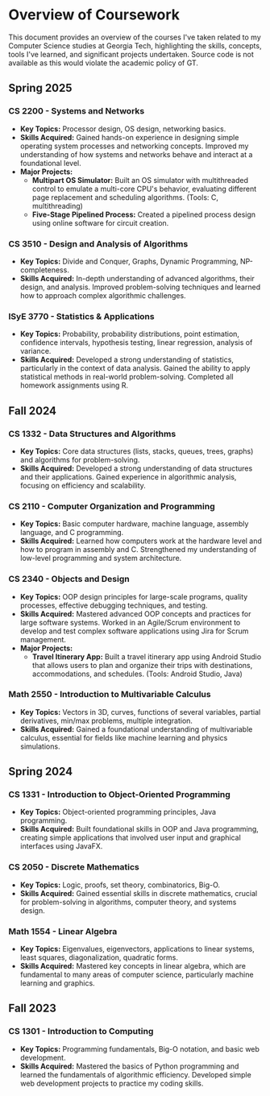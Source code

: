 # Overview of Coursework

This document provides an overview of the courses I've taken related to my Computer Science studies at Georgia Tech, highlighting the skills, concepts, tools I've learned, and significant projects undertaken. Source code is not available as this would violate the academic policy of GT.

## Spring 2025
### **CS 2200 - Systems and Networks**
- **Key Topics:** Processor design, OS design, networking basics.
- **Skills Acquired:** Gained hands-on experience in designing simple operating system processes and networking concepts. Improved my understanding of how systems and networks behave and interact at a foundational level.
- **Major Projects:**
  - **Multipart OS Simulator:** Built an OS simulator with multithreaded control to emulate a multi-core CPU's behavior, evaluating different page replacement and scheduling algorithms. (Tools: C, multithreading)
  - **Five-Stage Pipelined Process:** Created a pipelined process design using online software for circuit creation.

### **CS 3510 - Design and Analysis of Algorithms**
- **Key Topics:** Divide and Conquer, Graphs, Dynamic Programming, NP-completeness.
- **Skills Acquired:** In-depth understanding of advanced algorithms, their design, and analysis. Improved problem-solving techniques and learned how to approach complex algorithmic challenges.

### **ISyE 3770 - Statistics & Applications**
- **Key Topics:** Probability, probability distributions, point estimation, confidence intervals, hypothesis testing, linear regression, analysis of variance.
- **Skills Acquired:** Developed a strong understanding of statistics, particularly in the context of data analysis. Gained the ability to apply statistical methods in real-world problem-solving. Completed all homework assignments using R.

## Fall 2024
### **CS 1332 - Data Structures and Algorithms**
- **Key Topics:** Core data structures (lists, stacks, queues, trees, graphs) and algorithms for problem-solving.
- **Skills Acquired:** Developed a strong understanding of data structures and their applications. Gained experience in algorithmic analysis, focusing on efficiency and scalability.

### **CS 2110 - Computer Organization and Programming**
- **Key Topics:** Basic computer hardware, machine language, assembly language, and C programming.
- **Skills Acquired:** Learned how computers work at the hardware level and how to program in assembly and C. Strengthened my understanding of low-level programming and system architecture.

### **CS 2340 - Objects and Design**
- **Key Topics:** OOP design principles for large-scale programs, quality processes, effective debugging techniques, and testing.
- **Skills Acquired:** Mastered advanced OOP concepts and practices for large software systems. Worked in an Agile/Scrum environment to develop and test complex software applications using Jira for Scrum management.
- **Major Projects:**
  - **Travel Itinerary App:** Built a travel itinerary app using Android Studio that allows users to plan and organize their trips with destinations, accommodations, and schedules. (Tools: Android Studio, Java)

### **Math 2550 - Introduction to Multivariable Calculus**
- **Key Topics:** Vectors in 3D, curves, functions of several variables, partial derivatives, min/max problems, multiple integration.
- **Skills Acquired:** Gained a foundational understanding of multivariable calculus, essential for fields like machine learning and physics simulations.

## Spring 2024
### **CS 1331 - Introduction to Object-Oriented Programming**
- **Key Topics:** Object-oriented programming principles, Java programming.
- **Skills Acquired:** Built foundational skills in OOP and Java programming, creating simple applications that involved user input and graphical interfaces using JavaFX.

### **CS 2050 - Discrete Mathematics**
- **Key Topics:** Logic, proofs, set theory, combinatorics, Big-O.
- **Skills Acquired:** Gained essential skills in discrete mathematics, crucial for problem-solving in algorithms, computer theory, and systems design.

### **Math 1554 - Linear Algebra**
- **Key Topics:** Eigenvalues, eigenvectors, applications to linear systems, least squares, diagonalization, quadratic forms.
- **Skills Acquired:** Mastered key concepts in linear algebra, which are fundamental to many areas of computer science, particularly machine learning and graphics.

## Fall 2023
### **CS 1301 - Introduction to Computing**
- **Key Topics:** Programming fundamentals, Big-O notation, and basic web development.
- **Skills Acquired:** Mastered the basics of Python programming and learned the fundamentals of algorithmic efficiency. Developed simple web development projects to practice my coding skills.
